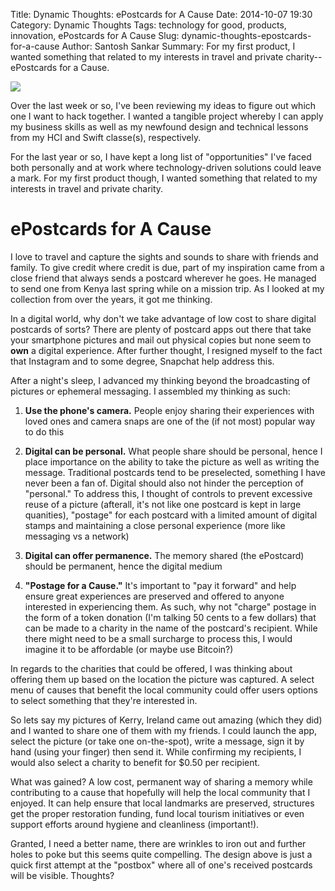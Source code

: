 Title: Dynamic Thoughts: ePostcards for A Cause
Date: 2014-10-07 19:30
Category: Dynamic Thoughts
Tags: technology for good, products, innovation, ePostcards for A Cause
Slug: dynamic-thoughts-epostcards-for-a-cause
Author: Santosh Sankar
Summary: For my first product, I wanted something that related to my interests in travel and private charity-- ePostcards for a Cause.

<img src="/../../../../images/Postcard.png" style = "float: center">

Over the last week or so, I've been reviewing my ideas to figure out which one I want to hack together. I wanted a tangible project whereby I can apply my business skills as well as my newfound design and technical lessons from my HCI and Swift classe(s), respectively. 

For the last year or so, I have kept a long list of "opportunities" I've faced both personally and at work where technology-driven solutions could leave a mark. For my first product though, I wanted something that related to my interests in travel and private charity.

# ePostcards for A Cause

I love to travel and capture the sights and sounds to share with friends and family. To give credit where credit is due, part of my inspiration came from a close friend that always sends a postcard wherever he goes. He managed to send one from Kenya last spring while on a mission trip. As I looked at my collection from over the years, it got me thinking. 

In a digital world, why don't we take advantage of low cost to share digital postcards of sorts? There are plenty of postcard apps out there that take your smartphone pictures and mail out physical copies but none seem to **own** a digital experience. After further thought, I resigned myself to the fact that Instagram and to some degree, Snapchat help address this.

After a night's sleep, I advanced my thinking beyond the broadcasting of pictures or ephemeral messaging. I assembled my thinking as such:

1. **Use the phone's camera.** People enjoy sharing their experiences with loved ones and camera snaps are one of the (if not most) popular way to do this

2. **Digital can be personal.** What people share should be personal, hence I place importance on the ability to take the picture as well as writing the message. Traditional postcards tend to be preselected, something I have never been a fan of. Digital should also not hinder the perception of "personal." To address this, I thought of controls to prevent excessive reuse of a picture (afterall, it's not like one postcard is kept in large quanities), "postage" for each postcard with a limited amount of digital stamps and maintaining a close personal experience (more like messaging vs a network)

3. **Digital can offer permanence.** The memory shared (the ePostcard) should be permanent, hence the digital medium
 
4. **"Postage for a Cause."** It's important to "pay it forward" and help ensure great experiences are preserved and offered to anyone interested in experiencing them. As such, why not "charge" postage in the form of a token donation (I'm talking 50 cents to a few dollars) that can be made to a charity in the name of the postcard's recipient. While there might need to be a small surcharge to process this, I would imagine it to be affordable (or maybe use Bitcoin?)

In regards to the charities that could be offered, I was thinking about offering them up based on the location the picture was captured. A select menu of causes that benefit the local community could offer users options to select something that they're interested in.

So lets say my pictures of Kerry, Ireland came out amazing (which they did) and I wanted to share one of them with my friends. I could launch the app, select the picture (or take one on-the-spot), write a message, sign it by hand (using your finger) then send it. While confirming my recipients, I would also select a charity to benefit for $0.50 per recipient.

What was gained? A low cost, permanent way of sharing a memory while contributing to a cause that hopefully will help the local community that I enjoyed. It can help ensure that local landmarks are preserved, structures get the proper restoration funding, fund local tourism initiatives or even support efforts around hygiene and cleanliness (important!).

Granted, I need a better name, there are wrinkles to iron out and further holes to poke but this seems quite compelling. The design above is just a quick first attempt at the "postbox" where all of one's received postcards will be visible. Thoughts?